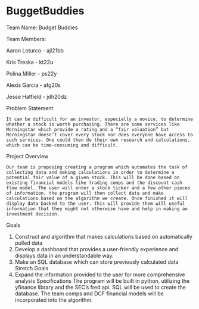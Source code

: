 # BuggetBuddies

Team Name: Budget Buddies

Team Members:

Aaron Loturco - ajl21bb

Kris Treska - kt22u

Polina Miller - ps22y

Alexis Garcia - afg20s

Jesse Hatfield - jdh20dz

Problem Statement

	It can be difficult for an investor, especially a novice, to determine whether a stock is worth purchasing. There are some services like Morningstar which provide a rating and a “fair valuation” but Morningstar doesn’t cover every stock nor does everyone have access to such services. One could then do their own research and calculations, which can be time-consuming and difficult.  
 
Project Overview

	Our team is proposing creating a program which automates the task of collecting data and making calculations in order to determine a potential fair value of a given stock. This will be done based on existing financial models like trading comps and the discount cash flow model. The user will enter a stock ticker and a few other pieces of information, the program will then collect data and make calculations based on the algorithm we create. Once finished it will display data backed to the user. This will provide them will useful information that they might not otherwise have and help in making an investment decision.
 
Goals
1.	Construct and algorithm that makes calculations based on automatically pulled data
2.	Develop a dashboard that provides a user-friendly experience and displays data in an understandable way.
3.	Make an SQL database which can store previously calculated data 
Stretch Goals
1.	Expand the information provided to the user for more comprehensive analysis
Specifications
	The program will be built in python, utilizing the yfinance library and the SEC’s fred api. SQL will be used to create the database. The team comps and DCF financial models will be incorporated into the algorithm.
